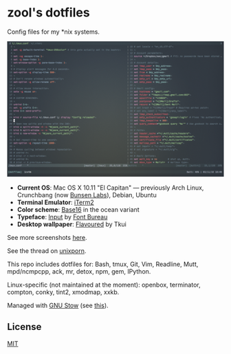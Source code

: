 # zool's dotfiles

Config files for my \*nix systems.

![mrzool tmux/vim config](preview.png)

- **Current OS**: Mac OS X 10.11 "El Capitan" — previously Arch Linux, Crunchbang (now [Bunsen Labs](https://www.bunsenlabs.org/)), Debian, Ubuntu
- **Terminal Emulator**: [iTerm2](https://www.iterm2.com/)
- **Color scheme**: [Base16](https://github.com/chriskempson/base16) in the ocean variant
- **Typeface**: [Input](http://input.fontbureau.com/) by [Font Bureau](http://www.fontbureau.com/)
- **Desktop wallpaper**: [Flavoured](http://digitalshiva.deviantart.com/art/Flavoured-121784194) by Tkui

See more screenshots [here](http://notes.mrzool.cc/post/124238252897/following-up-on-a-discussion-on-runixporn-here).

See the thread on [unixporn](https://www.reddit.com/r/unixporn/comments/3ddudy/os_x_vimtmux_setup/).

This repo includes dotfiles for: Bash, tmux, Git, Vim, Readline, Mutt, mpd/ncmpcpp, ack, mr, detox, npm, gem, IPython.

Linux-specific (not maintained at the moment): openbox, terminator, compton, conky, tint2, xmodmap, xxkb.

Managed with [GNU Stow](https://www.gnu.org/software/stow/) (see [this](http://brandon.invergo.net/news/2012-05-26-using-gnu-stow-to-manage-your-dotfiles.html)).

## License

[MIT](https://opensource.org/licenses/MIT)
